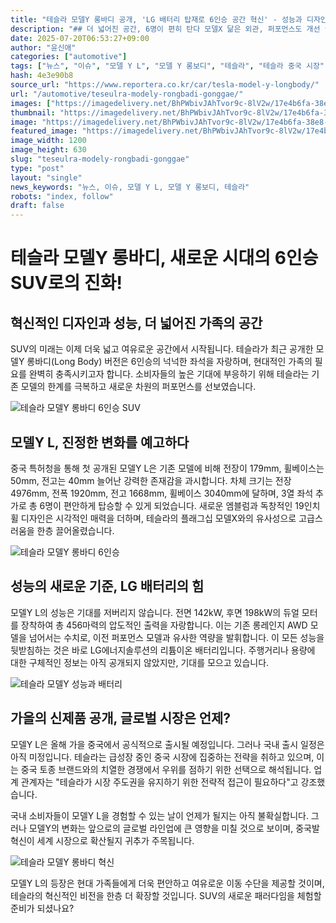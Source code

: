 ```yaml
---
title: "테슬라 모델Y 롱바디 공개, 'LG 배터리 탑재로 6인승 공간 혁신' - 성능과 디자인 대변혁!"
description: "## 더 넓어진 공간, 6명이 편히 탄다 모델X 닮은 외관, 퍼포먼스도 개선 글로벌 출시 가능성, 국내는 미정 ..."
date: 2025-07-20T06:53:27+09:00
author: "윤신애"
categories: ["automotive"]
tags: ["뉴스", "이슈", "모델 Y L", "모델 Y 롱보디", "테슬라", "테슬라 중국 시장", "6인승 SUV", "전기차 디자인 혁신"]
hash: 4e3e90b8
source_url: "https://www.reportera.co.kr/car/tesla-model-y-longbody/"
url: "/automotive/teseulra-modely-rongbadi-gonggae/"
images: ["https://imagedelivery.net/BhPWbivJAhTvor9c-8lV2w/17e4b6fa-38e8-487a-67d2-4d63a3692400/public", "https://imagedelivery.net/BhPWbivJAhTvor9c-8lV2w/83f3cded-c9f5-4185-ca69-f6a76f9cce00/public", "https://imagedelivery.net/BhPWbivJAhTvor9c-8lV2w/d94f68bd-cd0b-452f-8583-d0d0940e3800/public", "https://imagedelivery.net/BhPWbivJAhTvor9c-8lV2w/040e8a1e-ee67-4c2f-931c-7d3762269300/public"]
thumbnail: "https://imagedelivery.net/BhPWbivJAhTvor9c-8lV2w/17e4b6fa-38e8-487a-67d2-4d63a3692400/public"
image: "https://imagedelivery.net/BhPWbivJAhTvor9c-8lV2w/17e4b6fa-38e8-487a-67d2-4d63a3692400/public"
featured_image: "https://imagedelivery.net/BhPWbivJAhTvor9c-8lV2w/17e4b6fa-38e8-487a-67d2-4d63a3692400/public"
image_width: 1200
image_height: 630
slug: "teseulra-modely-rongbadi-gonggae"
type: "post"
layout: "single"
news_keywords: "뉴스, 이슈, 모델 Y L, 모델 Y 롱보디, 테슬라"
robots: "index, follow"
draft: false
---
```


# 테슬라 모델Y 롱바디, 새로운 시대의 6인승 SUV로의 진화!

## 혁신적인 디자인과 성능, 더 넓어진 가족의 공간

SUV의 미래는 이제 더욱 넓고 여유로운 공간에서 시작됩니다. 테슬라가 최근 공개한 모델Y 롱바디(Long Body) 버전은 6인승의 넉넉한 좌석을 자랑하며, 현대적인 가족의 필요를 완벽히 충족시키고자 합니다. 소비자들의 높은 기대에 부응하기 위해 테슬라는 기존 모델의 한계를 극복하고 새로운 차원의 퍼포먼스를 선보였습니다.


![테슬라 모델Y 롱바디 6인승 SUV](https://imagedelivery.net/BhPWbivJAhTvor9c-8lV2w/83f3cded-c9f5-4185-ca69-f6a76f9cce00/public)


## 모델Y L, 진정한 변화를 예고하다

중국 특허청을 통해 첫 공개된 모델Y L은 기존 모델에 비해 전장이 179mm, 휠베이스는 50mm, 전고는 40mm 늘어난 강력한 존재감을 과시합니다. 차체 크기는 전장 4976mm, 전폭 1920mm, 전고 1668mm, 휠베이스 3040mm에 달하며, 3열 좌석 추가로 총 6명이 편안하게 탑승할 수 있게 되었습니다. 새로운 엠블럼과 독창적인 19인치 휠 디자인은 시각적인 매력을 더하며, 테슬라의 플래그십 모델X와의 유사성으로 고급스러움을 한층 끌어올렸습니다.


![테슬라 모델Y 롱바디 6인승](https://imagedelivery.net/BhPWbivJAhTvor9c-8lV2w/17e4b6fa-38e8-487a-67d2-4d63a3692400/public)


## 성능의 새로운 기준, LG 배터리의 힘

모델Y L의 성능은 기대를 저버리지 않습니다. 전면 142kW, 후면 198kW의 듀얼 모터를 장착하여 총 456마력의 압도적인 출력을 자랑합니다. 이는 기존 롱레인지 AWD 모델을 넘어서는 수치로, 이전 퍼포먼스 모델과 유사한 역량을 발휘합니다. 이 모든 성능을 뒷받침하는 것은 바로 LG에너지솔루션의 리튬이온 배터리입니다. 주행거리나 용량에 대한 구체적인 정보는 아직 공개되지 않았지만, 기대를 모으고 있습니다.


![테슬라 모델Y 성능과 배터리](https://imagedelivery.net/BhPWbivJAhTvor9c-8lV2w/d94f68bd-cd0b-452f-8583-d0d0940e3800/public)


## 가을의 신제품 공개, 글로벌 시장은 언제?

모델Y L은 올해 가을 중국에서 공식적으로 출시될 예정입니다. 그러나 국내 출시 일정은 아직 미정입니다. 테슬라는 급성장 중인 중국 시장에 집중하는 전략을 취하고 있으며, 이는 중국 토종 브랜드와의 치열한 경쟁에서 우위를 점하기 위한 선택으로 해석됩니다. 업계 관계자는 "테슬라가 시장 주도권을 유지하기 위한 전략적 접근이 필요하다"고 강조했습니다.

국내 소비자들이 모델Y L을 경험할 수 있는 날이 언제가 될지는 아직 불확실합니다. 그러나 모델Y의 변화는 앞으로의 글로벌 라인업에 큰 영향을 미칠 것으로 보이며, 중국발 혁신이 세계 시장으로 확산될지 귀추가 주목됩니다.


![테슬라 모델Y 롱바디 혁신](https://imagedelivery.net/BhPWbivJAhTvor9c-8lV2w/040e8a1e-ee67-4c2f-931c-7d3762269300/public)


모델Y L의 등장은 현대 가족들에게 더욱 편안하고 여유로운 이동 수단을 제공할 것이며, 테슬라의 혁신적인 비전을 한층 더 확장할 것입니다. SUV의 새로운 패러다임을 체험할 준비가 되셨나요?

